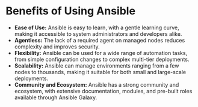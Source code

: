 # Benefits of Using Ansible

- **Ease of Use:** Ansible is easy to learn, with a gentle learning curve, making it accessible to system administrators and developers alike.
- **Agentless:** The lack of a required agent on managed nodes reduces complexity and improves security.
- **Flexibility:** Ansible can be used for a wide range of automation tasks, from simple configuration changes to complex multi-tier deployments.
- **Scalability:** Ansible can manage environments ranging from a few nodes to thousands, making it suitable for both small and large-scale deployments.
- **Community and Ecosystem:** Ansible has a strong community and ecosystem, with extensive documentation, modules, and pre-built roles available through Ansible Galaxy.
